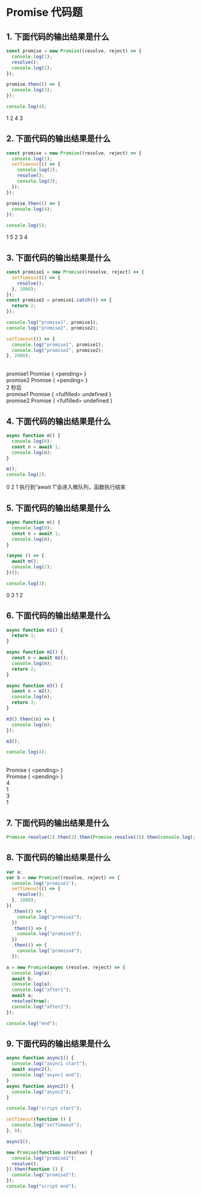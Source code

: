 # Promise 代码题

## 1. 下面代码的输出结果是什么

```js
const promise = new Promise((resolve, reject) => {
  console.log(1);
  resolve();
  console.log(2);
});

promise.then(() => {
  console.log(3);
});

console.log(4);
```

<ans>1 2 4 3</ans>

## 2. 下面代码的输出结果是什么

```js
const promise = new Promise((resolve, reject) => {
  console.log(1);
  setTimeout(() => {
    console.log(2);
    resolve();
    console.log(3);
  });
});

promise.then(() => {
  console.log(4);
});

console.log(5);
```

<ans>1 5 2 3 4</ans>

## 3. 下面代码的输出结果是什么

```js
const promise1 = new Promise((resolve, reject) => {
  setTimeout(() => {
    resolve();
  }, 1000);
});
const promise2 = promise1.catch(() => {
  return 2;
});

console.log("promise1", promise1);
console.log("promise2", promise2);

setTimeout(() => {
  console.log("promise1", promise1);
  console.log("promise2", promise2);
}, 2000);
```

<ans><br/>
promise1 Promise { &lt;pending> }<br/>
promise2 Promise { &lt;pending> }<br/>
2 秒后<br/>
promise1 Promise { &lt;fulfilled> undefined }<br/>
promise2 Promise { &lt;fulfilled> undefined }
</ans>

## 4. 下面代码的输出结果是什么

```js
async function m() {
  console.log(0);
  const n = await 1;
  console.log(n);
}

m();
console.log(2);
```

<ans>0 2 1</ans>
<ans>执行到“await 1”会进入微队列，函数执行结束</ans>

## 5. 下面代码的输出结果是什么

```js
async function m() {
  console.log(0);
  const n = await 1;
  console.log(n);
}

(async () => {
  await m();
  console.log(2);
})();

console.log(3);
```

<ans>0 3 1 2</ans>

## 6. 下面代码的输出结果是什么

```js
async function m1() {
  return 1;
}

async function m2() {
  const n = await m1();
  console.log(n);
  return 2;
}

async function m3() {
  const n = m2();
  console.log(n);
  return 3;
}

m3().then((n) => {
  console.log(n);
});

m3();

console.log(4);
```

<ans><br/>
Promise { &lt;pending> }<br/>
Promise { &lt;pending> }<br/>
4<br/>
1<br/>
3<br/>
1
</ans>

## 7. 下面代码的输出结果是什么

```js
Promise.resolve(1).then(2).then(Promise.resolve(3)).then(console.log);
```

## 8. 下面代码的输出结果是什么

```js
var a;
var b = new Promise((resolve, reject) => {
  console.log("promise1");
  setTimeout(() => {
    resolve();
  }, 1000);
})
  .then(() => {
    console.log("promise2");
  })
  .then(() => {
    console.log("promise3");
  })
  .then(() => {
    console.log("promise4");
  });

a = new Promise(async (resolve, reject) => {
  console.log(a);
  await b;
  console.log(a);
  console.log("after1");
  await a;
  resolve(true);
  console.log("after2");
});

console.log("end");
```

## 9. 下面代码的输出结果是什么

```js
async function async1() {
  console.log("async1 start");
  await async2();
  console.log("async1 end");
}
async function async2() {
  console.log("async2");
}

console.log("script start");

setTimeout(function () {
  console.log("setTimeout");
}, 0);

async1();

new Promise(function (resolve) {
  console.log("promise1");
  resolve();
}).then(function () {
  console.log("promise2");
});
console.log("script end");
```
